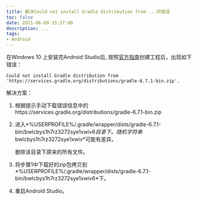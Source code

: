 ```yaml
---
title: 解决Could not install Gradle distribution from ...的错误
toc: false
date: 2021-06-09 15:27:00
description: ...
tags:
- Android
---
```


在Windows 10 上安装完Android Studio后, 按照[官方指南](https://developer.android.google.cn/training/basics/firstapp/creating-project)创建工程后，出现如下错误：

```
Could not install Gradle distribution from 'https://services.gradle.org/distributions/gradle-6.7.1-bin.zip'.
```

解决方案：

1. 根据提示手动下载错误信息中的https://services.gradle.org/distributions/gradle-6.7.1-bin.zip

2. 进入*%USERPROFILE%/.gradle/wrapper/dists/gradle-6.7.1-bin/bwlcbys1h7rz3272sye1xwiv6*目录下。随机字符串*bwlcbys1h7rz3272sye1xwiv*可能有差异。

   删除该目录下原来的所有文件。

3. 将步骤1中下载好的zip包拷贝到*%USERPROFILE%/.gradle/wrapper/dists/gradle-6.7.1-bin/bwlcbys1h7rz3272sye1xwiv6*下。

4. 重启Android Studio。

